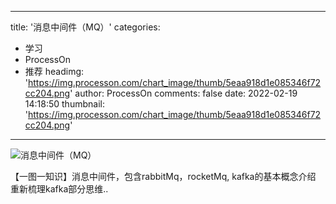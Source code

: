 
---
title: '消息中间件（MQ）'
categories: 
 - 学习
 - ProcessOn
 - 推荐
headimg: 'https://img.processon.com/chart_image/thumb/5eaa918d1e085346f72cc204.png'
author: ProcessOn
comments: false
date: 2022-02-19 14:18:50
thumbnail: 'https://img.processon.com/chart_image/thumb/5eaa918d1e085346f72cc204.png'
---

<div>   
<img class="thumb" alt="消息中间件（MQ）" src="https://img.processon.com/chart_image/thumb/5eaa918d1e085346f72cc204.png" referrerpolicy="no-referrer">
<p>【一图一知识】消息中间件，包含rabbitMq，rocketMq, kafka的基本概念介绍
重新梳理kafka部分思维..</p>  
</div>
            